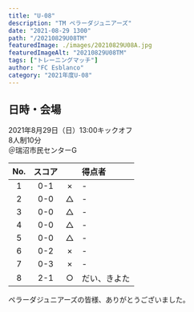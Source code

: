 ```yaml
---
title: "U-08"
description: "TM ペラーダジュニアーズ"
date: "2021-08-29 1300"
path: "/20210829U08TM"
featuredImage: ./images/20210829U08A.jpg
featuredImageAlt: "20210829U08TM"
tags: ["トレーニングマッチ"]
author: "FC Esblanco"
category: "2021年度U-08"
---
```


## 日時・会場

2021年8月29日（日）13:00キックオフ  
8人制10分  
＠瑞沼市民センターG

| No.| スコア |   | 得点者  |
|:--:|:------:|:-:|:--------|
| 1  | 0-1 | × |-  |
| 2  | 0-0 | △ |-  |
| 3  | 0-0 | △ |-  |
| 4  | 0-0 | △ |-  |
| 5  | 0-0 | △ |-  |
| 6  | 0-2 | × |-  |
| 7  | 0-3 | × |-  |
| 8  | 2-1 | ○ |だい、きよた|


ペラーダジュニアーズの皆様、ありがとうございました。

